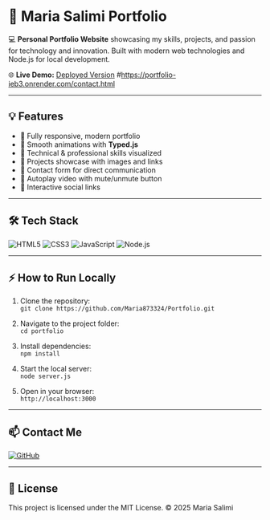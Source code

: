 # 🌟 Maria Salimi Portfolio

💻 **Personal Portfolio Website** showcasing my skills, projects, and passion for technology and innovation. Built with modern web technologies and Node.js for local development.

🌐 **Live Demo:** [Deployed Version](https://portfolio-ieb3.onrender.com/contact.html)
#https://portfolio-ieb3.onrender.com/contact.html

---

## 💡 Features
- 🔹 Fully responsive, modern portfolio  
- 🔹 Smooth animations with **Typed.js**  
- 🔹 Technical & professional skills visualized  
- 🔹 Projects showcase with images and links  
- 🔹 Contact form for direct communication  
- 🔹 Autoplay video with mute/unmute button  
- 🔹 Interactive social links

---

## 🛠️ Tech Stack
![HTML5](https://img.shields.io/badge/HTML5-90%25-orange?logo=html5&logoColor=white)
![CSS3](https://img.shields.io/badge/CSS3-85%25-blue?logo=css3&logoColor=white)
![JavaScript](https://img.shields.io/badge/JavaScript-75%25-yellow?logo=javascript&logoColor=black)
![Node.js](https://img.shields.io/badge/Node.js-LTS-green?logo=node.js&logoColor=white)

---

## ⚡ How to Run Locally

1. Clone the repository:  
`git clone https://github.com/Maria873324/Portfolio.git`

2. Navigate to the project folder:  
`cd portfolio`

3. Install dependencies:  
`npm install`

4. Start the local server:  
`node server.js`

5. Open in your browser:  
`http://localhost:3000`

---

## 📫 Contact Me

[![GitHub](https://img.shields.io/badge/GitHub-Follow-black?logo=github&logoColor=white)](
https://github.com/Maria873324/Portfolio)

---

## 📝 License
This project is licensed under the MIT License. © 2025 Maria Salimi
